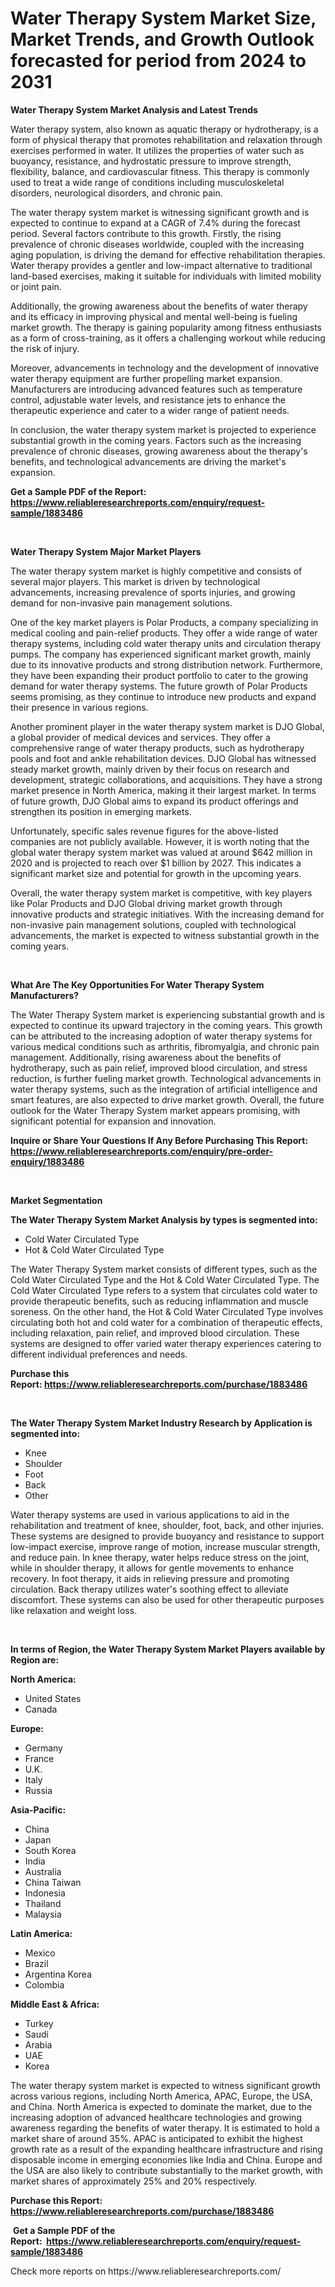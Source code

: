 <p><h1>Water Therapy System Market Size, Market Trends, and Growth Outlook forecasted for period from 2024 to 2031</h1></p><p><strong>Water Therapy System Market Analysis and Latest Trends</strong></p>
<p><p>Water therapy system, also known as aquatic therapy or hydrotherapy, is a form of physical therapy that promotes rehabilitation and relaxation through exercises performed in water. It utilizes the properties of water such as buoyancy, resistance, and hydrostatic pressure to improve strength, flexibility, balance, and cardiovascular fitness. This therapy is commonly used to treat a wide range of conditions including musculoskeletal disorders, neurological disorders, and chronic pain.</p><p>The water therapy system market is witnessing significant growth and is expected to continue to expand at a CAGR of 7.4% during the forecast period. Several factors contribute to this growth. Firstly, the rising prevalence of chronic diseases worldwide, coupled with the increasing aging population, is driving the demand for effective rehabilitation therapies. Water therapy provides a gentler and low-impact alternative to traditional land-based exercises, making it suitable for individuals with limited mobility or joint pain.</p><p>Additionally, the growing awareness about the benefits of water therapy and its efficacy in improving physical and mental well-being is fueling market growth. The therapy is gaining popularity among fitness enthusiasts as a form of cross-training, as it offers a challenging workout while reducing the risk of injury.</p><p>Moreover, advancements in technology and the development of innovative water therapy equipment are further propelling market expansion. Manufacturers are introducing advanced features such as temperature control, adjustable water levels, and resistance jets to enhance the therapeutic experience and cater to a wider range of patient needs.</p><p>In conclusion, the water therapy system market is projected to experience substantial growth in the coming years. Factors such as the increasing prevalence of chronic diseases, growing awareness about the therapy's benefits, and technological advancements are driving the market's expansion.</p></p>
<p><strong>Get a Sample PDF of the Report:&nbsp; <a href="https://www.reliableresearchreports.com/enquiry/request-sample/1883486">https://www.reliableresearchreports.com/enquiry/request-sample/1883486</a></strong></p>
<p>&nbsp;</p>
<p><strong>Water Therapy System Major Market Players</strong></p>
<p><p>The water therapy system market is highly competitive and consists of several major players. This market is driven by technological advancements, increasing prevalence of sports injuries, and growing demand for non-invasive pain management solutions.</p><p>One of the key market players is Polar Products, a company specializing in medical cooling and pain-relief products. They offer a wide range of water therapy systems, including cold water therapy units and circulation therapy pumps. The company has experienced significant market growth, mainly due to its innovative products and strong distribution network. Furthermore, they have been expanding their product portfolio to cater to the growing demand for water therapy systems. The future growth of Polar Products seems promising, as they continue to introduce new products and expand their presence in various regions.</p><p>Another prominent player in the water therapy system market is DJO Global, a global provider of medical devices and services. They offer a comprehensive range of water therapy products, such as hydrotherapy pools and foot and ankle rehabilitation devices. DJO Global has witnessed steady market growth, mainly driven by their focus on research and development, strategic collaborations, and acquisitions. They have a strong market presence in North America, making it their largest market. In terms of future growth, DJO Global aims to expand its product offerings and strengthen its position in emerging markets.</p><p>Unfortunately, specific sales revenue figures for the above-listed companies are not publicly available. However, it is worth noting that the global water therapy system market was valued at around $642 million in 2020 and is projected to reach over $1 billion by 2027. This indicates a significant market size and potential for growth in the upcoming years.</p><p>Overall, the water therapy system market is competitive, with key players like Polar Products and DJO Global driving market growth through innovative products and strategic initiatives. With the increasing demand for non-invasive pain management solutions, coupled with technological advancements, the market is expected to witness substantial growth in the coming years.</p></p>
<p>&nbsp;</p>
<p><strong>What Are The Key Opportunities For Water Therapy System Manufacturers?</strong></p>
<p><p>The Water Therapy System market is experiencing substantial growth and is expected to continue its upward trajectory in the coming years. This growth can be attributed to the increasing adoption of water therapy systems for various medical conditions such as arthritis, fibromyalgia, and chronic pain management. Additionally, rising awareness about the benefits of hydrotherapy, such as pain relief, improved blood circulation, and stress reduction, is further fueling market growth. Technological advancements in water therapy systems, such as the integration of artificial intelligence and smart features, are also expected to drive market growth. Overall, the future outlook for the Water Therapy System market appears promising, with significant potential for expansion and innovation.</p></p>
<p><strong>Inquire or Share Your Questions If Any Before Purchasing This Report: <a href="https://www.reliableresearchreports.com/enquiry/pre-order-enquiry/1883486">https://www.reliableresearchreports.com/enquiry/pre-order-enquiry/1883486</a></strong></p>
<p>&nbsp;</p>
<p><strong>Market Segmentation</strong></p>
<p><strong>The Water Therapy System Market Analysis by types is segmented into:</strong></p>
<p><ul><li>Cold Water Circulated Type</li><li>Hot & Cold Water Circulated Type</li></ul></p>
<p><p>The Water Therapy System market consists of different types, such as the Cold Water Circulated Type and the Hot & Cold Water Circulated Type. The Cold Water Circulated Type refers to a system that circulates cold water to provide therapeutic benefits, such as reducing inflammation and muscle soreness. On the other hand, the Hot & Cold Water Circulated Type involves circulating both hot and cold water for a combination of therapeutic effects, including relaxation, pain relief, and improved blood circulation. These systems are designed to offer varied water therapy experiences catering to different individual preferences and needs.</p></p>
<p><strong>Purchase this Report:&nbsp;<a href="https://www.reliableresearchreports.com/purchase/1883486">https://www.reliableresearchreports.com/purchase/1883486</a></strong></p>
<p>&nbsp;</p>
<p><strong>The Water Therapy System Market Industry Research by Application is segmented into:</strong></p>
<p><ul><li>Knee</li><li>Shoulder</li><li>Foot</li><li>Back</li><li>Other</li></ul></p>
<p><p>Water therapy systems are used in various applications to aid in the rehabilitation and treatment of knee, shoulder, foot, back, and other injuries. These systems are designed to provide buoyancy and resistance to support low-impact exercise, improve range of motion, increase muscular strength, and reduce pain. In knee therapy, water helps reduce stress on the joint, while in shoulder therapy, it allows for gentle movements to enhance recovery. In foot therapy, it aids in relieving pressure and promoting circulation. Back therapy utilizes water's soothing effect to alleviate discomfort. These systems can also be used for other therapeutic purposes like relaxation and weight loss.</p></p>
<p>&nbsp;</p>
<p><strong>In terms of Region, the Water Therapy System Market Players available by Region are:</strong></p>
<p>
    <p> <strong> North America: </strong>
        <ul>
            <li>United States</li>
            <li>Canada</li>
        </ul>
        </p> 
    <p> <strong> Europe: </strong>
        <ul>
            <li>Germany</li>
            <li>France</li>
            <li>U.K.</li>
            <li>Italy</li>
            <li>Russia</li>
        </ul>
        </p> 
    <p> <strong> Asia-Pacific: </strong>
        <ul>
            <li>China</li>
            <li>Japan</li>
            <li>South Korea</li>
            <li>India</li>
            <li>Australia</li>
            <li>China Taiwan</li>
            <li>Indonesia</li>
            <li>Thailand</li>
            <li>Malaysia</li>
        </ul>
        </p> 
    <p> <strong> Latin America: </strong>
        <ul>
            <li>Mexico</li>
            <li>Brazil</li>
            <li>Argentina Korea</li>
            <li>Colombia</li>
        </ul>
        </p> 
    <p> <strong> Middle East & Africa: </strong>
        <ul>
            <li>Turkey</li>
            <li>Saudi</li>
            <li>Arabia</li>
            <li>UAE</li>
            <li>Korea</li>
        </ul>
    </p>
    </p>
<p><p>The water therapy system market is expected to witness significant growth across various regions, including North America, APAC, Europe, the USA, and China. North America is expected to dominate the market, due to the increasing adoption of advanced healthcare technologies and growing awareness regarding the benefits of water therapy. It is estimated to hold a market share of around 35%. APAC is anticipated to exhibit the highest growth rate as a result of the expanding healthcare infrastructure and rising disposable income in emerging economies like India and China. Europe and the USA are also likely to contribute substantially to the market growth, with market shares of approximately 25% and 20% respectively.</p></p>
<p><strong>Purchase this Report: <a href="https://www.reliableresearchreports.com/purchase/1883486">https://www.reliableresearchreports.com/purchase/1883486</a></strong></p>
<p>&nbsp;<strong>Get a Sample PDF of the Report:&nbsp;&nbsp;<a href="https://www.reliableresearchreports.com/enquiry/request-sample/1883486">https://www.reliableresearchreports.com/enquiry/request-sample/1883486</a></strong></p>
<p><strong></strong></p>
<p>Check more reports on https://www.reliableresearchreports.com/</p>